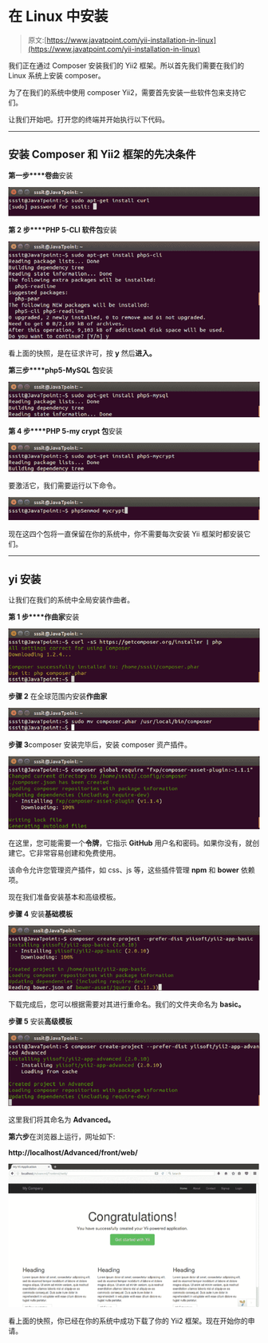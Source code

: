 # 在 Linux 中安装

> 原文:[https://www.javatpoint.com/yii-installation-in-linux](https://www.javatpoint.com/yii-installation-in-linux)

我们正在通过 Composer 安装我们的 Yii2 框架。所以首先我们需要在我们的 Linux 系统上安装 composer。

为了在我们的系统中使用 composer Yii2，需要首先安装一些软件包来支持它们。

让我们开始吧。打开您的终端并开始执行以下代码。

* * *

## 安装 Composer 和 Yii2 框架的先决条件

**第一步****卷曲**安装

![YII Installation in linux 1](img/703fc46501549827fe10ac607b0db2ff.png)

**第 2 步****PHP 5-CLI 软件包**安装

![YII Installation in linux 2](img/6c4df6f537c13fa5af17a2c6f1710fae.png)

看上面的快照，是在征求许可，按 **y** 然后**进入。**

**第三步****php5-MySQL 包**安装

![YII Installation in linux 3](img/22231b428a4670215ee951258b8813e8.png)

**第 4 步****PHP 5-my crypt 包**安装

![YII Installation in linux 4](img/8255a9f1910b1a4ad761dafb1838c15a.png)

要激活它，我们需要运行以下命令。

![YII Installation in linux 5](img/65eb3882fb6fa14c8845cc8baeb70e7e.png)

现在这四个包将一直保留在你的系统中，你不需要每次安装 Yii 框架时都安装它们。

* * *

## yi 安装

让我们在我们的系统中全局安装作曲者。

**第 1 步****作曲家**安装

![YII Installation in linux 6](img/79635dcd4a3045958ff9e30517da49d3.png)

**步骤 2** 在全球范围内安装**作曲家**

![YII Installation in linux 7](img/6457d5b0096eb4f743afe46f256ea7d2.png)

**步骤 3**composer 安装完毕后，安装 composer 资产插件。

![YII Installation in linux 8](img/ad233f35a9b82c80b065f67c9cf2f80f.png)

在这里，您可能需要一个**令牌**，它指示 **GitHub** 用户名和密码。如果你没有，就创建它。它非常容易创建和免费使用。

该命令允许您管理资产插件，如 css、js 等，这些插件管理 **npm** 和 **bower** 依赖项。

现在我们准备安装基本和高级模板。

**步骤 4** 安装**基础模板**

![YII Installation in linux 9](img/c3d8741b671944c4c6ee003a301702be.png)

下载完成后，您可以根据需要对其进行重命名。我们的文件夹命名为 **basic。**

**步骤 5** 安装**高级模板**

![YII Installation in linux 10](img/35869a82fe9a320dbf35d49495f77789.png)

这里我们将其命名为 **Advanced。**

**第六步**在浏览器上运行，网址如下:

**http://localhost/Advanced/front/web/**

![YII Installation in linux 11](img/897fde5e16a79f88d688c0815f30c2e6.png)

看上面的快照，你已经在你的系统中成功下载了你的 Yii2 框架。现在开始你的申请。